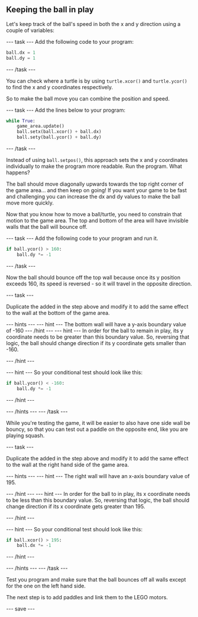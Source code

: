 ## Keeping the ball in play

Let's keep track of the ball's speed in both the x and y direction using a couple of variables:

--- task ---
Add the following code to your program:

```python
ball.dx = 1
ball.dy = 1
```
--- /task ---

You can check where a turtle is by using `turtle.xcor()` and `turtle.ycor()` to find the x and y coordinates respectively. 

So to make the ball move you can combine the position and speed. 

--- task ---
Add the lines below to your program:

```python
while True:
    game_area.update()
    ball.setx(ball.xcor() + ball.dx)
    ball.sety(ball.ycor() + ball.dy)
```
--- /task ---

Instead of using `ball.setpos()`, this approach sets the x and y coordinates individually to make the program more readable.  Run the program. What happens?

The ball should move diagonally upwards towards the top right corner of the game area... and then keep on going! If you want your game to be fast and challenging you can increase the dx and dy values to make the ball move more quickly. 

Now that you know how to move a ball/turtle, you need to constrain that motion to the game area. The top and bottom of the area will have invisible walls that the ball will bounce off.


--- task ---
Add the following code to your program and run it. 

```python
if ball.ycor() > 160:
    ball.dy *= -1
```
--- /task ---

Now the ball should bounce off the top wall because once its y position exceeds 160, its speed is reversed - so it will travel in the opposite direction. 

--- task ---

Duplicate the added in the step above and modify it to add the same effect to the wall at the bottom of the game area.

--- hints ---
--- hint ---
The bottom wall will have a y-axis boundary value of -160
--- /hint ---
--- hint ---
In order for the ball to remain in play, its y coordinate needs to be greater than this boundary value.  So, reversing that logic, the ball should change direction if its y coordinate gets smaller than -160.

--- /hint ---

--- hint ---
So your conditional test should look like this:

```python
if ball.ycor() < -160:
    ball.dy *= -1
```
--- /hint ---

--- /hints ---
--- /task ---

While you're testing the game, it will be easier to also have one side wall be bouncy, so that you can test out a paddle on the opposite end, like you are playing squash. 

--- task ---

Duplicate the added in the step above and modify it to add the same effect to the wall at the right hand side of the game area.

--- hints ---
--- hint ---
The right wall will have an x-axis boundary value of 195.

--- /hint ---
--- hint ---
In order for the ball to  in play, its x coordinate needs to be less than this boundary value.  So, reversing that logic, the ball should change direction if its x coordinate gets greater than 195.

--- /hint ---

--- hint ---
So your conditional test should look like this:

```python
if ball.xcor() > 195:
    ball.dx *= -1
```
--- /hint ---

--- /hints ---
--- /task ---

Test you program and make sure that the ball bounces off all walls except for the one on the left hand side. 

The next step is to add paddles and link them to the LEGO motors.

--- save ---